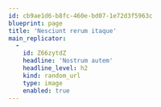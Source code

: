 ```yaml
---
id: cb9ae1d6-b8fc-460e-bd07-1e72d3f5963c
blueprint: page
title: 'Nesciunt rerum itaque'
main_replicator:
  -
    id: Z66zytdZ
    headline: 'Nostrum autem'
    headline_level: h2
    kind: random_url
    type: image
    enabled: true
---
```

